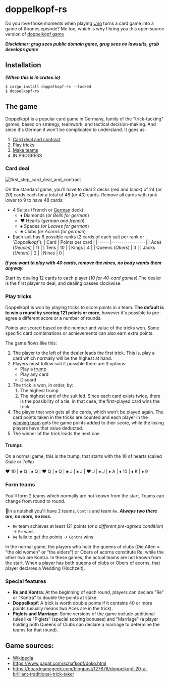 # doppelkopf-rs

Do you love those moments when playing [Uno](https://www.letsplayuno.com/) turns a card game into a game of thrones episode?
Me too, which is why I bring you this open source version of [doppelkopf game](https://en.wikipedia.org/wiki/Doppelkopf) 

***Disclaimer: grug sees public domain game, grug sees no lawsuits, grub develops game***

## Installation

***(When this is in crates.io)***
```
$ cargo install doppelkopf-rs --locked
$ doppelkopf-rs
```

## The game

Doppelkopf is a popular card game in Germany, family of the "trick-tacking" games, based on strategy, teamwork, and tactical decision-making. And since it's German it won't be complicated to understand.
It goes as:
1. [Card deal and contract](#card-deal)
1. [Play tricks](#play-tricks)
1. [Make teams](#make-teams)
1. IN PROGRESS


### Card deal

![first_step_card_deal_and_contract](https://drive.google.com/uc?export=view&id=1hJFfwWdAZAMFxe5x4E-X9C0xhGTgtPl4)

On the standard game, you'll have to deal 2 decks (red and black) of 24 (*or 20*) cards each for a total of 48 (*or 40*) cards. Remove all cards with rank lower to 9 to have 48 cards:
* 4 Suites (French or [German](https://en.wikipedia.org/wiki/German-suited_playing_cards) deck):
  * ♦ Diamonds (*or Bells for german*)
  * ❤ Hearts (*german and french*)
  * ♠ Spades (*or Leaves for german*)
  * ♣ Clubs (*or Acorns for german*)
* Each suit has 6 possible ranks (2 cards of each suit per rank or *'Doppelkopf'*):
    | Card | Points per card |
    |------|-----------------|
    | Aces (*Deuces*) | 11 |
    | Tens | 10 |
    | Kings | 4 |
    | Queens (*Obers*) | 3 |
    | Jacks (*Unters*) | 2 |
    | Nines | 0 |

***If you want to play with 40 cards, remove the nines, no body wants them anyway.***

Start by dealing 12 cards to each player (*10 for 40-card games*).The dealer is the first player to deal, and dealing passes clockwise.

### Play tricks

Doppelkopf is won by playing tricks to score points in a team. **The default is to win a round by scoring 121 points or more**, however it's possible to pre-agree a different score or a number of rounds.

Points are scored based on the number and value of the tricks won. Some specific card combinations or achievements can also earn extra points.

The game flows like this:

1. The player to the left of the dealer leads the first trick. This is, play a card which normally will be the highest at hand.
1. Players must follow suit if possible there are 3 options:
    * Play a [trump](#trumps)
    * Play any card
    * Discard 
1. The trick is won, in order, by:
    1. The highest trump 
    1. The highest card of the suit led. Since each card exists twice, there is the possibility of a tie; in that case, the first-played card wins the trick
1. The player that won gets all the cards, which won't be played again. The card points taken in the tricks are counted and each player in the [winning team](#form-teams) gets the game points added to their score, while the losing players have that value deducted.
1. The winner of the trick leads the next one 

#### Trumps

On a normal game, this is the trump, that starts with the 10 of hearts (called *Dulle* or *Tolle*)

❤️ 10 | ♣️ Q | ♠️ Q | ❤️ Q | ♦️ Q | ♣️ J | ♠️ J | ❤️ J | ♦️ J | ♦️ A | ♦️ 10 | ♦️ K | ♦️ 9

### Form teams

You'll form 2 teams which normally are not known from the start. Teams can change from round to round.

🌰In a nutshell you'll have 2 teams, `Contra` and team `Re`. ***Always two there are, no more, no less.***
* `Re` team achieves at least 121 points (*or a different pre-agreed condition*) -> `Re` wins
* `Re` fails to get the points -> `Contra` wins

In the normal game, the players who hold the queens of clubs (Die Alten = "the old women" or "the elders") or Obers of acorns constitute Re, while the other two are Kontra. In these games, the actual teams are not known from the start. When a player has both queens of clubs or Obers of acorns, that player declares a Wedding (Hochzeit). 


### Special features

* **Re and Kontra**: At the beginning of each round, players can declare "Re" or "Kontra" to double the points at stake. 
* **Doppelkopf**: A trick is worth double points if it contains 40 or more points (usually means two Aces are in the trick).
* **Piglets and Marriage**: Some versions of the game include additional rules like "Piglets" (special scoring bonuses) and "Marriage" (a player holding both Queens of Clubs can declare a marriage to determine the teams for that round).

## Game sources:

* [Wikipedia](https://en.wikipedia.org/wiki/Doppelkopf)
* https://www.pagat.com/schafkopf/doko.html
* https://boardgamegeek.com/blogpost/127676/doppelkopf-20-a-brilliant-traditional-trick-taker
